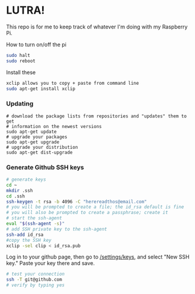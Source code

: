 # LUTRA!

This repo is for me to keep track of whatever I'm doing with my Raspberry Pi.

How to turn on/off the pi

```bash
sudo halt
sudo reboot
```

Install these


```bash
xclip allows you to copy + paste from command line
sudo apt-get install xclip 
```

### Updating

```
# download the package lists from repositories and "updates" them to get
# information on the newest versions
sudo apt-get update
# upgrade your packages
sudo apt-get upgrade
# upgrade your distribution
sudo apt-get dist-upgrade
```

### Generate Github SSH keys

```bash
# generate keys
cd ~
mkdir .ssh
cd .ssh
ssh-keygen -t rsa -b 4096 -C "herereadthos@email.com"
# you will be prompted to create a file; the id_rsa default is fine
# you will also be prompted to create a passphrase; create it
# start the ssh-agent
eval "$(ssh-agent -s)"
# add SSH private key to the ssh-agent
ssh-add id_rsa
#copy the SSH key
xclip -sel clip < id_rsa.pub
```

Log in to your github page, then go to [/settings/keys](https://github.com/settings/keys), and select "New SSH key." Paste your key there and save.

```bash
# test your connection
ssh -T git@github.com
# verify by typing yes
```

 
